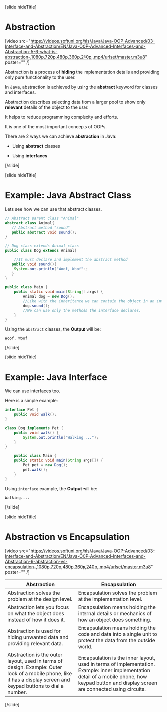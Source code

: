 [slide hideTitle]

# Abstraction

[video src="https://videos.softuni.org/hls/Java/Java-OOP-Advanced/03-Interface-and-Abstraction/EN/Java-OOP-Advanced-Interfaces-and-Abstraction-5-6-what-is-abstraction-,1080p,720p,480p,360p,240p,.mp4/urlset/master.m3u8" poster="" /]

Abstraction is a process of **hiding** the implementation details and providing only pure functionality to the user.

In Java, abstraction is achieved by using the **abstract** keyword for classes and interfaces.

Abstraction describes selecting data from a larger pool to show only **relevant** details of the object to the user.

It helps to reduce programming complexity and efforts. 

It is one of the most important concepts of OOPs.


There are 2 ways we can achieve **abstraction** in Java:

- Using **abstract** classes

- Using **interfaces**

[/slide]


[slide hideTitle]
# Example: Java Abstract Class

Lets see how we can use that abstract classes.

``` java
// Abstract parent class "Animal"
abstract class Animal{
   // Abstract method "sound"
   public abstract void sound();
}
```

``` java
// Dog class extends Animal class
public class Dog extends Animal{

    //It must declare and implement the abstract method
   public void sound(){
	System.out.println("Woof, Woof");
   }
}
```

``` java
public class Main {
    public static void main(String[] args) {
        Animal dog = new Dog(); 
        //Like with the inheritance we can contain the object in an interface that it implements.
        dog.sound();
        //We can use only the methods the interface declares.
    }
}
```

Using the `abstract` classes, the **Output** will be:

``` 
Woof, Woof
```
[/slide]


[slide hideTitle]
# Example: Java Interface

We can use interfaces too.

Here is a simple example:

``` java
interface Pet {
    public void walk();
}
```

``` java
class Dog implements Pet {
    public void walk() {
        System.out.println("Walking....");
    }
}
```

``` java
    public class Main {
    public static void main(String args[]) {
        Pet pet = new Dog();
        pet.walk();
    }
}
```

Using `interface` example, the **Output** will be:

```
Walking....
```


[/slide]

[slide hideTitle]
# Abstraction vs Encapsulation

[video src="https://videos.softuni.org/hls/Java/Java-OOP-Advanced/03-Interface-and-Abstraction/EN/Java-OOP-Advanced-Interfaces-and-Abstraction-9-abstraction-vs-encapsulation-,1080p,720p,480p,360p,240p,.mp4/urlset/master.m3u8" poster="" /]

|**Abstraction**|**Encapsulation**|
|---|---|
|Abstraction solves the problem at the design level.|Encapsulation solves the problem at the implementation level.|
|Abstraction lets you focus on what the object does instead of how it does it.|Encapsulation means holding the internal details or mechanics of how an object does something.|
|Abstraction is used for hiding unwanted data and providing relevant data.|Encapsulation means holding the code and data into a single unit to protect the data from the outside world.|
|Abstraction is the outer layout, used in terms of design. Example: Outer look of a mobile phone, like it has a display screen and keypad buttons to dial a number.|Encapsulation is the inner layout, used in terms of implementation. Example: inner implementation detail of a mobile phone, how keypad button and display screen are connected using circuits.|
[/slide]